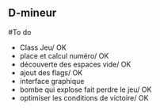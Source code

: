## D-mineur

#To do

- Class Jeu/ OK
- place et calcul numéro/ OK
- découverte des espaces vide/ OK
- ajout des flags/ OK
- interface graphique
- bombe qui explose fait perdre le jeu/ OK
- optimiser les conditions de victoire/ OK

